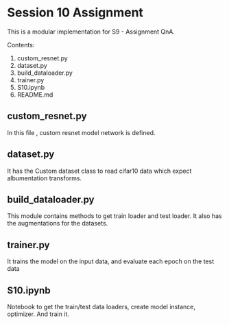 # Session 10 Assignment

This is a modular implementation for S9 - Assignment QnA.

Contents: 
1. custom_resnet.py
3. dataset.py
3. build_dataloader.py
4. trainer.py
5. S10.ipynb
6. README.md

## custom_resnet.py
In this file , custom resnet model network is defined.

## dataset.py
It has the Custom dataset class to read cifar10 data which expect albumentation transforms. 

## build_dataloader.py
This module contains methods to get train loader and test loader. It also has the augmentations for the datasets.

## trainer.py
It trains the model on the input data, and evaluate each epoch on the test data

## S10.ipynb
Notebook to get the train/test data loaders, create model instance, optimizer. And train it.


